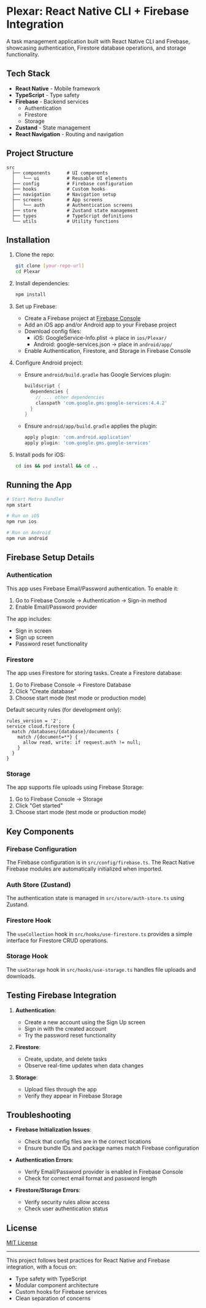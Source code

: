 # Plexar: React Native CLI + Firebase Integration

A task management application built with React Native CLI and Firebase, showcasing authentication, Firestore database operations, and storage functionality.

## Tech Stack

- **React Native** - Mobile framework
- **TypeScript** - Type safety
- **Firebase** - Backend services
  - Authentication
  - Firestore
  - Storage
- **Zustand** - State management
- **React Navigation** - Routing and navigation

## Project Structure

```
src
  ├── components      # UI components
  │   └── ui          # Reusable UI elements
  ├── config          # Firebase configuration
  ├── hooks           # Custom hooks
  ├── navigation      # Navigation setup
  ├── screens         # App screens
  │   └── auth        # Authentication screens
  ├── store           # Zustand state management
  ├── types           # TypeScript definitions
  └── utils           # Utility functions
```

## Installation

1. Clone the repo:
   ```bash
   git clone [your-repo-url]
   cd Plexar
   ```

2. Install dependencies:
   ```bash
   npm install
   ```

3. Set up Firebase:
   - Create a Firebase project at [Firebase Console](https://console.firebase.google.com/)
   - Add an iOS app and/or Android app to your Firebase project
   - Download config files:
     - iOS: GoogleService-Info.plist → place in `ios/Plexar/`
     - Android: google-services.json → place in `android/app/`
   - Enable Authentication, Firestore, and Storage in Firebase Console

4. Configure Android project:
   - Ensure `android/build.gradle` has Google Services plugin:
     ```groovy
     buildscript {
       dependencies {
         // ... other dependencies
         classpath 'com.google.gms:google-services:4.4.2'
       }
     }
     ```
   - Ensure `android/app/build.gradle` applies the plugin:
     ```groovy
     apply plugin: 'com.android.application'
     apply plugin: 'com.google.gms.google-services'
     ```

5. Install pods for iOS:
   ```bash
   cd ios && pod install && cd ..
   ```

## Running the App

```bash
# Start Metro Bundler
npm start

# Run on iOS
npm run ios

# Run on Android
npm run android
```

## Firebase Setup Details

### Authentication

This app uses Firebase Email/Password authentication. To enable it:

1. Go to Firebase Console → Authentication → Sign-in method
2. Enable Email/Password provider

The app includes:
- Sign in screen
- Sign up screen
- Password reset functionality

### Firestore

The app uses Firestore for storing tasks. Create a Firestore database:

1. Go to Firebase Console → Firestore Database
2. Click "Create database"
3. Choose start mode (test mode or production mode)

Default security rules (for development only):
```
rules_version = '2';
service cloud.firestore {
  match /databases/{database}/documents {
    match /{document=**} {
      allow read, write: if request.auth != null;
    }
  }
}
```

### Storage

The app supports file uploads using Firebase Storage:

1. Go to Firebase Console → Storage
2. Click "Get started"
3. Choose start mode (test mode or production mode)

## Key Components

### Firebase Configuration

The Firebase configuration is in `src/config/firebase.ts`. The React Native Firebase modules are automatically initialized when imported.

### Auth Store (Zustand)

The authentication state is managed in `src/store/auth-store.ts` using Zustand.

### Firestore Hook

The `useCollection` hook in `src/hooks/use-firestore.ts` provides a simple interface for Firestore CRUD operations.

### Storage Hook

The `useStorage` hook in `src/hooks/use-storage.ts` handles file uploads and downloads.

## Testing Firebase Integration

1. **Authentication**: 
   - Create a new account using the Sign Up screen
   - Sign in with the created account
   - Try the password reset functionality

2. **Firestore**:
   - Create, update, and delete tasks
   - Observe real-time updates when data changes

3. **Storage**:
   - Upload files through the app 
   - Verify they appear in Firebase Storage

## Troubleshooting

- **Firebase Initialization Issues**: 
  - Check that config files are in the correct locations
  - Ensure bundle IDs and package names match Firebase configuration

- **Authentication Errors**:
  - Verify Email/Password provider is enabled in Firebase Console
  - Check for correct email format and password length

- **Firestore/Storage Errors**:
  - Verify security rules allow access
  - Check user authentication status

## License

[MIT License](LICENSE)

---

This project follows best practices for React Native and Firebase integration, with a focus on:
- Type safety with TypeScript
- Modular component architecture
- Custom hooks for Firebase services
- Clean separation of concerns 